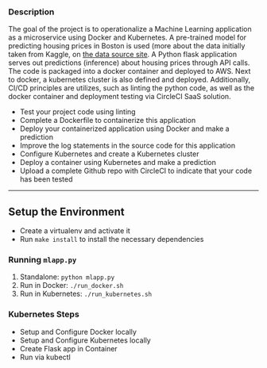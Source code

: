 


### Description

The goal of the project is to operationalize a Machine Learning application as a microservice using Docker and Kubernetes.
A pre-trained model for predicting housing prices in Boston is used (more about the data initially taken from Kaggle, on [the data source site](https://www.kaggle.com/c/boston-housing). A Python flask application serves out predictions (inference) about housing prices through API calls. The code is packaged into a docker container and deployed to AWS. Next to docker, a kubernetes cluster is also defined and deployed.
Additionally, CI/CD principles are utilizes, such as linting the python code, as well as the docker container and deployment testing via CircleCI SaaS solution.


* Test your project code using linting
* Complete a Dockerfile to containerize this application
* Deploy your containerized application using Docker and make a prediction
* Improve the log statements in the source code for this application
* Configure Kubernetes and create a Kubernetes cluster
* Deploy a container using Kubernetes and make a prediction
* Upload a complete Github repo with CircleCI to indicate that your code has been tested



---

## Setup the Environment

* Create a virtualenv and activate it
* Run `make install` to install the necessary dependencies

### Running `mlapp.py`

1. Standalone:  `python mlapp.py`
2. Run in Docker:  `./run_docker.sh`
3. Run in Kubernetes:  `./run_kubernetes.sh`

### Kubernetes Steps

* Setup and Configure Docker locally
* Setup and Configure Kubernetes locally
* Create Flask app in Container
* Run via kubectl
